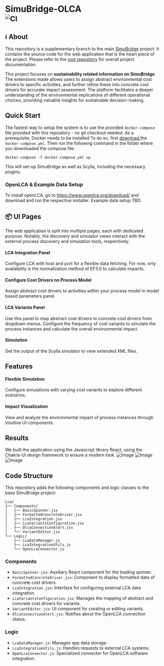 # SimuBridge-OLCA <br><sub>![CI](https://github.com/INSM-TUM/SimuBridge--Main/actions/workflows/CI.yml/badge.svg)</sub>

## :information_source: About
This repository is a supplementary branch to the main [SimuBridge](https://github.com/INSM-TUM/SimuBridge) project. It contains the source code for the web application that is the heart piece of the project. Please refer to the [root repository](https://github.com/INSM-TUM/SimuBridge) for overall project documentation.

This project focuses on **sustainability related information on SimuBridge**. The extensions made allows users to assign abstract environmental cost drivers to specific activities, and further refine these into concrete cost drivers for accurate impact assessment. The platform facilitates a deeper understanding of the environmental implications of different operational choices, providing valuable insights for sustainable decision-making.

## Quick Start
The fastest way to setup the system is to use the provided `docker-compose` file provided with this repository - no git checkout needed. As a prerequisite, Docker needs to be installed
To do so, first <a href="https://raw.githubusercontent.com/INSM-TUM/SimuBridge--SOPA-Extension/main/docker-compose.yml" download> download </a> the `docker-compose.yml`.
Then run the following command in the folder where you downloaded the compose file:
```
docker-compose -f docker-compose.yml up
```
This will set-up SimuBridge as well as Scylla, including the necessary plugins.

### OpenLCA & Example Data Setup
To install openLCA, go to https://www.openlca.org/download/ and download and run the respective installer.
Example data setup TBD.


## 📦️ UI Pages
The web application is split into multiple pages, each with dedicated purpose.
Notably, the discovery and simulator views interact with the external process discovery and simulation tools, respectively.

#### LCA Integration Panel
Configure LCA with host and port for a flexible data fetching. For now, only availability is the normalization method of EF3.0 to calculate impacts.

#### Configure Cost Drivers nn Process Model 
Assign abstract cost drivers to activities within your process model in model based parameters panel.

#### LCA Variants Panel
Use this panel to map abstract cost drivers to concrete cost drivers from dropdown menus.
Configure the frequency of cost variants to simulate the process instances and calculate the overall environmental impact.

#### Simulation
Get the output of the  Scylla simulator to view extended XML files.

## Features
#### Flexible Simulation
Configure simulations with varying cost variants to explore different scenarios.

#### Impact Visualization
View and analyze the environmental impact of process instances through intuitive UI components.

## Results
We built the application using the Javascript library React, using the Chakra-UI design framework to ensure a modern look.
![Image](https://github.com/INSM-TUM-Teaching/SImuBridge-OLCA/assets/92756562/ea167f10-663d-4ea9-8df3-7ece260c61c7)
![Image](https://github.com/INSM-TUM-Teaching/SImuBridge-OLCA/assets/92756562/c4c45554-4587-4fc5-8bcc-b1eb9a0ce834)
![Image](https://github.com/INSM-TUM-Teaching/SImuBridge-OLCA/assets/92756562/8f63b277-1926-44e3-b5f0-0545cf485d22)


##  Code Structure 
This repository adds the following components and logic classes to the base SimuBridge project:

```
Lca/  
├── Components/  
│   ├── BasicSpinner.jsx  
│   ├── FormattedConcreteDriver.jsx  
│   ├── LcaIntegration.jsx  
│   ├── LcaVariantsConfiguration.jsx  
│   ├── OlcaConnectionAlert.jsx  
│   └── VariantEditor.jsx  
└── Logic/  
    ├── LcaDataManager.js  
    ├── LcaIntegrationUtils.js  
    └── OpenLcaConnector.js
```
  
### Components
- `BasicSpinner.jsx`: Auxiliary React component for the loading spinner.
- `FormattedConcreteDriver.jsx`: Component to display formatted data of concrete cost drivers.
- `LcaIntegration.jsx`: Interface for configuring external LCA data integration.
- `LcaVariantsConfiguration.jsx`: Manages the mapping of abstract and concrete cost drivers for variants.
- `VariantEditor.jsx`: UI component for creating or editing variants.
- `OlcaConnectionAlert.jsx`: Notifies about the OpenLCA connection status.

### Logic
- `LcaDataManager.js`: Manages app data storage.
- `LcaIntegrationUtils.js`: Handles requests to external LCA systems.
- `OpenLcaConnector.js`: Specialized connector for OpenLCA software integration.



